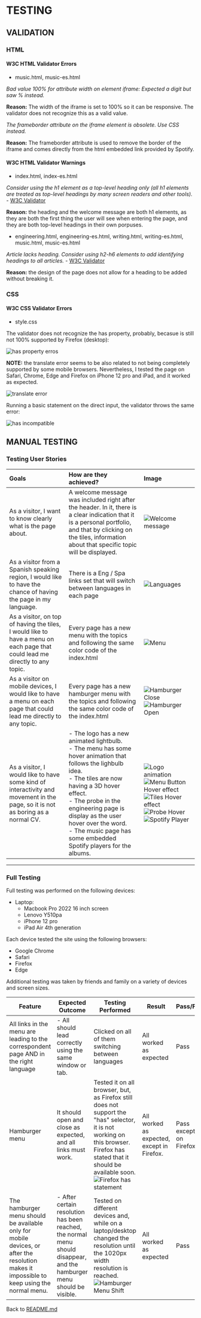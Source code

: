 # TESTING

## VALIDATION

### HTML

#### W3C HTML Validator Errors

- music.html, music-es.html

_Bad value 100% for attribute width on element iframe: Expected a digit but saw % instead._

**Reason:** The width of the iframe is set to 100% so it can be responsive. The validator does not recognize this as a valid value.

_The frameborder attribute on the iframe element is obsolete. Use CSS instead._

**Reason:** The frameborder attribute is used to remove the border of the iframe and comes directly from the html embedded link provided by Spotify.

#### W3C HTML Validator Warnings

- index.html, index-es.html

_Consider using the h1 element as a top-level heading only (all h1 elements are treated as top-level headings by many screen readers and other tools)._ - [W3C Validator](https://validator.w3.org/nu/?doc=https%3A%2F%2Fjosepmdc.github.io%2Fpersonal-portfolio%2Findex.html)

**Reason:** the heading and the welcome message are both h1 elements, as they are both the first thing the user will see when entering the page, and they are both top-level headings in their own porpuses.

- engineering.html, engineering-es.html, writing.html, writing-es.html, music.html, music-es.html

_Article lacks heading. Consider using h2-h6 elements to add identifying headings to all articles._ - [W3C Validator](https://validator.w3.org/nu/?doc=https%3A%2F%2Fjosepmdc.github.io%2Fpersonal-portfolio%2Fengineering.html)

**Reason:** the design of the page does not allow for a heading to be added without breaking it.

### CSS

#### W3C CSS Validator Errors

- style.css

The validator does not recognize the has property, probably, becasue is still not 100% supported by Firefox (desktop):

![has property erros](./assets/images/testing/has_errors.png)

**NOTE:** the translate error seems to be also related to not being completely supported by some mobile browsers. Nevertheless, I tested the page on Safari, Chrome, Edge and Firefox on iPhone 12 pro and iPad, and it worked as expected.

![translate error](./assets/images/testing/translate.png)

Running a basic statement on the direct input, the validator throws the same error:

![has incompatible](./assets/images/testing/has_incompatibility.png)

## MANUAL TESTING

### Testing User Stories

| Goals | How are they achieved? | Image |
| :--- | :--- | :--- |
| As a visitor, I want to know clearly what is the page about. | A welcome message was included right after the header. In it, there is a clear indication that it is a personal portfolio, and that by clicking on the tiles, information about that specific topic will be displayed.| ![Welcome message](./assets/images/testing/welcome_message.png)|
| As a visitor from a Spanish speaking region, I would like to have the chance of having the page in my language. | There is a Eng / Spa links set that will switch between languages in each page| ![Languages](./assets/images/testing/langs.png) |
|As a visitor, on top of having the tiles, I would like to have a menu on each page that could lead me directly to any topic. | Every page has a new menu with the topics and following the same color code of the index.html | ![Menu](./assets/images/readme/menu.png)|
|As a visitor on mobile devices, I would like to have a menu on each page that could lead me directly to any topic. | Every page has a new hamburger menu with the topics and following the same color code of the index.html | ![Hamburger Close](./assets/images/readme/hamburger_closed.png) ![Hamburger Open](./assets/images/readme/hamburger_open.png) |
|As a visitor, I would like to have some kind of interactivity and movement in the page, so it is not as boring as a normal CV. | - The logo has a new animated lightbulb. <br> - The menu has some hover animation that follows the lighbulb idea. <br> - The tiles are now having a 3D hover effect. <br> - The probe in the engineering page is display as the user hover over the word. <br> - The music page has some embedded Spotify players for the albums. | ![Logo animation](./assets/images/readme/logo_animation.gif) ![Menu Button Hover effect](./assets/images/readme/menu_animation.gif) ![Tiles Hover effect](./assets/images/testing/tiles_animation.gif) ![Probe Hover](./assets/images/testing/hovering_small.png) ![Spotify Player](./assets/images/testing/spotify.png)|

- - -

### Full Testing

Full testing was performed on the following devices:

- Laptop:
  - Macbook Pro 2022 16 inch screen
  - Lenovo Y510pa
  - iPhone 12 pro
  - iPad Air 4th generation

Each device tested the site using the following browsers:

- Google Chrome
- Safari
- Firefox
- Edge

Additional testing was taken by friends and family on a variety of devices and screen sizes.

Feature | Expected Outcome | Testing Performed | Result | Pass/Fail |
| --- | --- | --- | --- | --- |
| All links in the menu are leading to the correspondent page AND in the right language | - All should lead correctly using the same window or tab. | Clicked on all of them switching between languages | All worked as expected | Pass |
| Hamburger menu | It should open and close as expected, and all links must work. | Tested it on all browser, but, as Firefox still does not support the "has" selector, it is not working on this browser. Firefox has stated that it should be available soon. <br> ![Firefox has statement](./assets/images/testing/firefox_has_support.png) | All worked as expected, except in Firefox. | Pass except on Firefox |
| The hamburger menu should be available only for mobile devices, or after the resolution makes it impossible to keep using the normal menu. | - After certain resolution has been reached, the normal menu should disappear, and the hamburger menu should be visible. | Tested on different devices and, while on a laptop/desktop changed the resolution until the 1020px width resolution is reached.<br> ![Hamburger Menu Shift](./assets/images/testing/ham_menu_shift.gif) | All worked as expected | Pass |

Back to [README.md](README.md)

